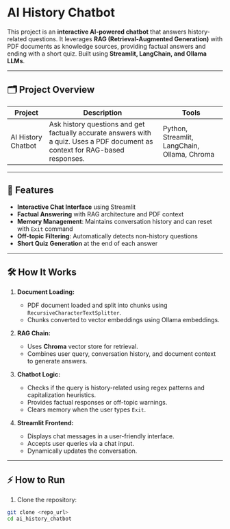 # AI History Chatbot

This project is an **interactive AI-powered chatbot** that answers history-related questions. It leverages **RAG (Retrieval-Augmented Generation)** with PDF documents as knowledge sources, providing factual answers and ending with a short quiz. Built using **Streamlit, LangChain, and Ollama LLMs**.

---

## 🗂️ Project Overview

| Project | Description | Tools |
|---------|-------------|-------|
| AI History Chatbot | Ask history questions and get factually accurate answers with a quiz. Uses a PDF document as context for RAG-based responses. | Python, Streamlit, LangChain, Ollama, Chroma |

---

## 📜 Features

- **Interactive Chat Interface** using Streamlit  
- **Factual Answering** with RAG architecture and PDF context  
- **Memory Management**: Maintains conversation history and can reset with `Exit` command  
- **Off-topic Filtering**: Automatically detects non-history questions  
- **Short Quiz Generation** at the end of each answer  

---

## 🛠️ How It Works

1. **Document Loading:**  
   - PDF document loaded and split into chunks using `RecursiveCharacterTextSplitter`.  
   - Chunks converted to vector embeddings using Ollama embeddings.

2. **RAG Chain:**  
   - Uses **Chroma** vector store for retrieval.  
   - Combines user query, conversation history, and document context to generate answers.

3. **Chatbot Logic:**  
   - Checks if the query is history-related using regex patterns and capitalization heuristics.  
   - Provides factual responses or off-topic warnings.  
   - Clears memory when the user types `Exit`.

4. **Streamlit Frontend:**  
   - Displays chat messages in a user-friendly interface.  
   - Accepts user queries via a chat input.  
   - Dynamically updates the conversation.

---

## ⚡ How to Run

1. Clone the repository:

```bash
git clone <repo_url>
cd ai_history_chatbot
